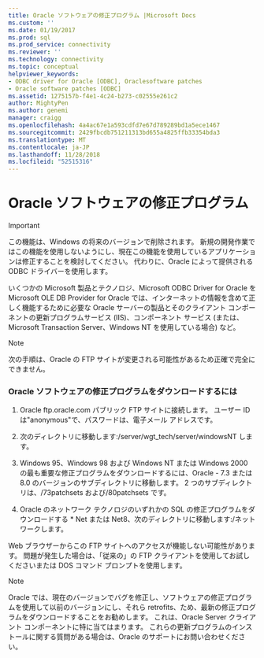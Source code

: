 ```yaml
---
title: Oracle ソフトウェアの修正プログラム |Microsoft Docs
ms.custom: ''
ms.date: 01/19/2017
ms.prod: sql
ms.prod_service: connectivity
ms.reviewer: ''
ms.technology: connectivity
ms.topic: conceptual
helpviewer_keywords:
- ODBC driver for Oracle [ODBC], Oraclesoftware patches
- Oracle software patches [ODBC]
ms.assetid: 1275157b-f4e1-4c24-b273-c02555e261c2
author: MightyPen
ms.author: genemi
manager: craigg
ms.openlocfilehash: 4a4ac67e1a593cdfd7e67d789289bd1a5ece1467
ms.sourcegitcommit: 2429fbcdb751211313bd655a4825ffb33354bda3
ms.translationtype: MT
ms.contentlocale: ja-JP
ms.lasthandoff: 11/28/2018
ms.locfileid: "52515316"
---
```

# <a name="oracle-software-patches"></a>Oracle ソフトウェアの修正プログラム
> [!IMPORTANT]  
>  この機能は、Windows の将来のバージョンで削除されます。 新規の開発作業ではこの機能を使用しないようにし、現在この機能を使用しているアプリケーションは修正することを検討してください。 代わりに、Oracle によって提供される ODBC ドライバーを使用します。  
  
 いくつかの Microsoft 製品とテクノロジ、Microsoft ODBC Driver for Oracle を Microsoft OLE DB Provider for Oracle では、インターネットの情報を含めて正しく機能するために必要な Oracle サーバーの製品とそのクライアント コンポーネントの更新プログラムサービス (IIS)、コンポーネント サービス (または、Microsoft Transaction Server、Windows NT を使用している場合) など。  
  
> [!NOTE]  
>  次の手順は、Oracle の FTP サイトが変更される可能性があるため正確で完全にできません。  
  
### <a name="to-download-the-oracle-software-patches"></a>Oracle ソフトウェアの修正プログラムをダウンロードするには  
  
1.  Oracle ftp.oracle.com パブリック FTP サイトに接続します。 ユーザー ID は"anonymous"で、パスワードは、電子メール アドレスです。  
  
2.  次のディレクトリに移動します:/server/wgt_tech/server/windowsNT します。  
  
3.  Windows 95、Windows 98 および Windows NT または Windows 2000 の最も重要な修正プログラムをダウンロードするには、Oracle - 7.3 または 8.0 のバージョンのサブディレクトリに移動します。 2 つのサブディレクトリは、/73patchsets および/80patchsets です。  
  
4.  Oracle のネットワーク テクノロジのいずれかの SQL の修正プログラムをダウンロードする * Net または Net8、次のディレクトリに移動します:/ネットワークします。  
  
 Web ブラウザーからこの FTP サイトへのアクセスが機能しない可能性があります。 問題が発生した場合は、「従来の」の FTP クライアントを使用してお試しくださいまたは DOS コマンド プロンプトを使用します。  
  
> [!NOTE]  
>  Oracle では、現在のバージョンでバグを修正し、ソフトウェアの修正プログラムを使用して以前のバージョンにし、それら retrofits、ため、最新の修正プログラムをダウンロードすることをお勧めします。 これは、Oracle Server クライアント コンポーネントに特に当てはまります。 これらの更新プログラムのインストールに関する質問がある場合は、Oracle のサポートにお問い合わせください。
